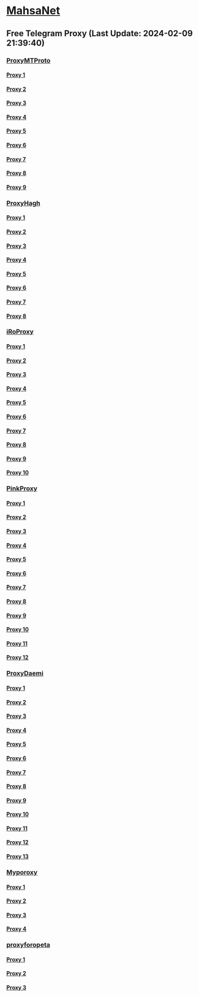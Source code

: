 
# [MahsaNet](https://t.me/mahsa_net)
## Free Telegram Proxy (Last Update: 2024-02-09 21:39:40)
### [ProxyMTProto](https://t.me/ProxyMTProto)
#### [Proxy 1](tg://proxy?server=5.75.227.141&port=443&secret=FgMBAgABAAH8AwOG4kw63Q==)
#### [Proxy 2](tg://proxy?server=23.88.98.71&port=443&secret=3fQ1mpsyX_HR5QhN8OD3U3s)
#### [Proxy 3](tg://proxy?server=142.132.166.2&port=443&secret=3fQ1mpsyX_HR5QhN8OD3U3s)
#### [Proxy 4](tg://proxy?server=116.202.179.0&port=8443&secret=FgMBAgABAAH8AwOG4kw63Q%3D%3D)
#### [Proxy 5](tg://proxy?server=116.202.184.254&port=8443&secret=FgMBAgABAAH8AwOG4kw63Q%3D%3D)
#### [Proxy 6](tg://proxy?server=49.12.8.34&port=3443&secret=FgMBAgABAAH8AwOG4kw63Q%3D%3D)
#### [Proxy 7](tg://proxy?server=49.12.207.183&port=3443&secret=FgMBAgABAAH8AwOG4kw63Q%3D%3D)
#### [Proxy 8](tg://proxy?server=wWw.MmaFan-if9.info.&port=3443&secret=FgMBAgABAAH8AwOG4kw63Q%3D%3D)
#### [Proxy 9](tg://proxy?server=65.109.173.7&port=4443&secret=FgMBAgABAAH8AwOG4kw63Q%3D%3D)
### [ProxyHagh](https://t.me/ProxyHagh)
#### [Proxy 1](tg://proxy?server=188.40.167.63&port=7585&secret=FgMBAgABAAH8AwOG4kw63Q%3D%3D)
#### [Proxy 2](tg://proxy?server=188.40.167.63&port=7585&secret=FgMBAgABAAH8AwOG4kw63Q%3D%3D)
#### [Proxy 3](tg://proxy?server=188.40.167.63&port=7585&secret=FgMBAgABAAH8AwOG4kw63Q%3D%3D)
#### [Proxy 4](tg://proxy?server=188.40.167.63&port=7585&secret=FgMBAgABAAH8AwOG4kw63Q%3D%3D)
#### [Proxy 5](tg://proxy?server=188.40.167.63&port=7585&secret=FgMBAgABAAH8AwOG4kw63Q%3D%3D)
#### [Proxy 6](tg://proxy?server=188.40.167.63&port=7585&secret=FgMBAgABAAH8AwOG4kw63Q%3D%3D)
#### [Proxy 7](tg://proxy?server=188.40.167.63&port=7585&secret=FgMBAgABAAH8AwOG4kw63Q%3D%3D)
#### [Proxy 8](tg://proxy?server=188.40.167.63&port=7585&secret=FgMBAgABAAH8AwOG4kw63Q%3D%3D)
### [iRoProxy](https://t.me/iRoProxy)
#### [Proxy 1](tg://proxy?server=195.201.164.86&port=6&secret=FgMBAgABAAH8AwOG4kw63Q%3D%3D)
#### [Proxy 2](tg://proxy?server=94.130.204.27&port=250&secret=FgMBAgABAAH8AwOG4kw63Q%3D%3D)
#### [Proxy 3](tg://proxy?server=195.201.246.151&port=250&secret=FgMBAgABAAH8AwOG4kw63Q%3D%3D)
#### [Proxy 4](tg://proxy?server=195.201.109.238&port=250&secret=FgMBAgABAAH8AwOG4kw63Q%3D%3D)
#### [Proxy 5](tg://proxy?server=195.201.109.31&port=250&secret=FgMBAgABAAH8AwOG4kw63Q%3D%3D)
#### [Proxy 6](tg://proxy?server=176.9.238.184&port=250&secret=FgMBAgABAAH8AwOG4kw63Q%3D%3D)
#### [Proxy 7](tg://proxy?server=144.76.83.123&port=250&secret=FgMBAgABAAH8AwOG4kw63Q%3D%3D)
#### [Proxy 8](tg://proxy?server=46.4.78.150&port=6&secret=FgMBAgABAAH8AwOG4kw63Q%3D%3D)
#### [Proxy 9](tg://proxy?server=178.63.89.175&port=6&secret=FgMBAgABAAH8AwOG4kw63Q%3D%3D)
#### [Proxy 10](tg://proxy?server=88.99.164.174&port=250&secret=FgMBAgABAAH8AwOG4kw63Q%3D%3D)
### [PinkProxy](https://t.me/PinkProxy)
#### [Proxy 1](tg://proxy?server=159.69.242.22&port=4045&secret=FgMBAgABAAH8AwOG4kw63Q==)
#### [Proxy 2](tg://proxy?server=159.69.188.181&port=4045&secret=FgMBAgABAAH8AwOG4kw63Q==)
#### [Proxy 3](tg://proxy?server=188.34.167.219&port=4045&secret=FgMBAgABAAH8AwOG4kw63Q==)
#### [Proxy 4](tg://proxy?server=188.34.179.30&port=4045&secret=FgMBAgABAAH8AwOG4kw63Q==)
#### [Proxy 5](tg://proxy?server=167.235.197.224&port=4045&secret=FgMBAgABAAH8AwOG4kw63Q==)
#### [Proxy 6](tg://proxy?server=49.13.133.175&port=4045&secret=FgMBAgABAAH8AwOG4kw63Q==)
#### [Proxy 7](tg://proxy?server=49.13.133.175&port=4045&secret=FgMBAgABAAH8AwOG4kw63Q==)
#### [Proxy 8](tg://proxy?server=167.235.202.87&port=4045&secret=FgMBAgABAAH8AwOG4kw63Q==)
#### [Proxy 9](tg://proxy?server=188.40.170.140&port=8580&secret=FgMBAgABAAH8AwOG4kw63Q==)
#### [Proxy 10](tg://proxy?server=116.202.104.120&port=4045&secret=FgMBAgABAAH8AwOG4kw63Q==)
#### [Proxy 11](tg://proxy?server=116.203.248.112&port=4045&secret=FgMBAgABAAH8AwOG4kw63Q==)
#### [Proxy 12](tg://proxy?server=159.69.186.150&port=4045&secret=FgMBAgABAAH8AwOG4kw63Q==)
### [ProxyDaemi](https://t.me/ProxyDaemi)
#### [Proxy 1](tg://proxy?server=195.201.109.31&port=250&secret=FgMBAgABAAH8AwOG4kw63Q%3D%3D)
#### [Proxy 2](tg://proxy?server=162.55.9.212&port=2024&secret=FgMBAgABAAH8AwOG4kw63Q)
#### [Proxy 3](tg://proxy?server=178.63.234.56&port=2024&secret=FgMBAgABAAH8AwOG4kw63Q)
#### [Proxy 4](tg://proxy?server=178.63.234.56&port=2024&secret=FgMBAgABAAH8AwOG4kw63Q)
#### [Proxy 5](tg://proxy?server=128.140.124.59&port=3443&secret=FgMBAgABAAH8AwOG4kw63Q)
#### [Proxy 6](tg://proxy?server=23.88.117.120&port=8770&secret=FgMBAgABAAH8AwOG4kw63Q)
#### [Proxy 7](tg://proxy?server=wWw.MmaFan-if9.info.&port=3443&secret=FgMBAgABAAH8AwOG4kw63Q)
#### [Proxy 8](tg://proxy?server=49.13.112.191&port=3443&secret=FgMBAgABAAH8AwOG4kw63Q)
#### [Proxy 9](tg://proxy?server=178.63.173.228&port=8085&secret=FgMBAgABAAH8AwOG4kw63Q)
#### [Proxy 10](tg://proxy?server=148.251.243.20&port=8085&secret=FgMBAgABAAH8AwOG4kw63Q)
#### [Proxy 11](tg://proxy?server=144.76.243.100&port=8085&secret=FgMBAgABAAH8AwOG4kw63Q)
#### [Proxy 12](tg://proxy?server=188.40.254.153&port=8085&secret=FgMBAgABAAH8AwOG4kw63Q)
#### [Proxy 13](tg://proxy?server=49.13.168.201&port=3443&secret=FgMBAgABAAH8AwOG4kw63Q)
### [Myporoxy](https://t.me/Myporoxy)
#### [Proxy 1](tg://proxy?server=49.12.5.54&port=8770&secret=FgMBAgABAAH8AwOG4kw63Q==)
#### [Proxy 2](tg://proxy?server=cloudflare.com.nokia.com.co.uk.do_yo.want_to.clash_with.this.www.microsoft.com.there_is_no.place_like.localhost.www.bing.com.count_with_me.cyou.net.digikala.com.msn.com.bsi.ir.enamad.ir.now_sudo.again_to_fight.everyone.i_am.the_internet.ractor-berg.sbs.&port=4550&secret=FpABAiIBhwH8AwOG42xL3Q==)
#### [Proxy 3](tg://proxy?server=128.140.69.65&port=8770&secret=FgMBAgABAAH8AwOG4kw63Q==)
#### [Proxy 4](tg://proxy?server=168.119.234.48&port=4550&secret=FpABAiIBhwH8AwOG42xL3Q==)
### [proxyforopeta](https://t.me/proxyforopeta)
#### [Proxy 1](tg://proxy?server=5.9.231.190&port=8085&secret=FgMBAgABAAH8AwOG4kw63Q==)
#### [Proxy 2](tg://proxy?server=49.13.125.130&port=3443&secret=FgMBAgABAAH8AwOG4kw63Q%3D%3D)
#### [Proxy 3](tg://proxy?server=178.63.89.175&port=6&secret=FgMBAgABAAH8AwOG4kw63Q%3D%3D)

    
